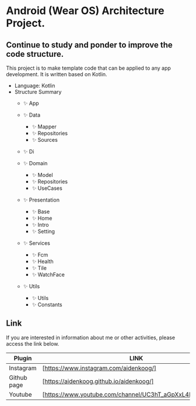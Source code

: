# Android (Wear OS) Architecture Project.
## Continue to study and ponder to improve the code structure.


This project is to make template code that can be applied to any app development.
It is written based on Kotlin.

- Language: Kotlin
- Structure Summary
  - ✨ App

  - ✨ Data
    - ✨ Mapper
    - ✨ Repositories
    - ✨ Sources

  - ✨ Di

  - ✨ Domain
    - ✨ Model
    - ✨ Repositories
    - ✨ UseCases

  - ✨ Presentation
    - ✨ Base
    - ✨ Home
    - ✨ Intro
    - ✨ Setting

  - ✨ Services
    - ✨ Fcm
    - ✨ Health
    - ✨ Tile
    - ✨ WatchFace

  - ✨ Utils
    - ✨ Utils
    - ✨ Constants

## Link

If you are interested in information about me or other activities, please access the link below.

| Plugin | LINK |
| ------ | ------ |
| Instagram | [https://www.instagram.com/aidenkoog/] |
| Github page | [https://aidenkoog.github.io/aidenkoog/] |
| Youtube | [https://www.youtube.com/channel/UC3hT_aGpXxL4Dygz4_tNVQA] |
